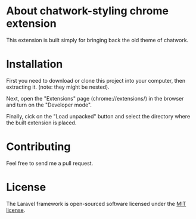 # About chatwork-styling chrome extension

This extension is built simply for bringing back the old theme of chatwork.

# Installation

First you need to download or clone this project into your computer, then extracting it. (note: they might be nested). 

Next, open the "Extensions" page (chrome://extensions/) in the browser and turn on the "Developer mode".

Finally, cick on the "Load unpacked" button and select the directory where the built extension is placed.

# Contributing

Feel free to send me a pull request.

# License

The Laravel framework is open-sourced software licensed under the [MIT license](https://opensource.org/licenses/MIT).
